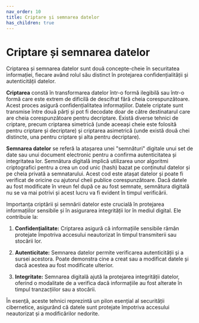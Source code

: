 ```yaml
---
nav_order: 10
title: Criptare și semnarea datelor
has_children: true
---
```


# Criptare și semnarea datelor

Criptarea și semnarea datelor sunt două concepte-cheie în securitatea informației, fiecare având rolul său distinct în protejarea confidențialității și autenticității datelor.

**Criptarea** constă în transformarea datelor într-o formă ilegibilă sau într-o formă care este extrem de dificilă de descifrat fără cheia corespunzătoare. Acest proces asigură confidențialitatea informațiilor. Datele criptate sunt transmise între două părți și pot fi decodate doar de către destinatarul care are cheia corespunzătoare pentru decriptare. Există diverse tehnici de criptare, precum criptarea simetrică (unde aceeași cheie este folosită pentru criptare și decriptare) și criptarea asimetrică (unde există două chei distincte, una pentru criptare și alta pentru decriptare).

**Semnarea datelor** se referă la atașarea unei "semnături" digitale unui set de date sau unui document electronic pentru a confirma autenticitatea și integritatea lor. Semnătura digitală implică utilizarea unor algoritmi criptografici pentru a crea un cod unic (hash) bazat pe conținutul datelor și pe cheia privată a semnatarului. Acest cod este atașat datelor și poate fi verificat de oricine cu ajutorul cheii publice corespunzătoare. Dacă datele au fost modificate în vreun fel după ce au fost semnate, semnătura digitală nu se va mai potrivi și acest lucru va fi evident în timpul verificării.

Importanța criptării și semnării datelor este crucială în protejarea informațiilor sensibile și în asigurarea integrității lor în mediul digital. Ele contribuie la:

1. **Confidențialitate:** Criptarea asigură că informațiile sensibile rămân protejate împotriva accesului neautorizat în timpul transmiterii sau stocării lor.

1. **Autenticitate:** Semnarea datelor permite verificarea autenticității și a sursei acestora. Poate demonstra cine a creat sau a modificat datele și dacă acestea au fost modificate ulterior.

1. **Integritate:** Semnarea digitală ajută la protejarea integrității datelor, oferind o modalitate de a verifica dacă informațiile au fost alterate în timpul tranzacțiilor sau a stocării.

În esență, aceste tehnici reprezintă un pilon esențial al securității cibernetice, asigurând că datele sunt protejate împotriva accesului neautorizat și a modificărilor nedorite.
